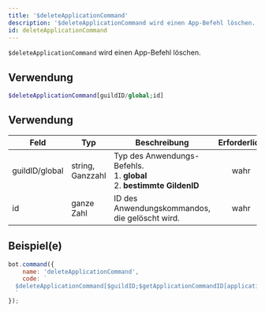 ```yaml
---
title: '$deleteApplicationCommand'
description: '$deleteApplicationCommand wird einen App-Befehl löschen.'
id: deleteApplicationCommand
---
```


`$deleteApplicationCommand` wird einen App-Befehl löschen.

## Verwendung

```php
$deleteApplicationCommand[guildID/global;id]
```

## Verwendung

| Feld           | Typ              | Beschreibung                                                                                | Erforderlich |
| -------------- | ---------------- | ------------------------------------------------------------------------------------------- |:------------:|
| guildID/global | string, Ganzzahl | Typ des Anwendungs-Befehls. <br/> 1. **global** <br/> 2. **bestimmte GildenID** |     wahr     |
| id             | ganze Zahl       | ID des Anwendungskommandos, die gelöscht wird.                                              |     wahr     |

## Beispiel(e)

```javascript
bot.command({
    name: 'deleteApplicationCommand',
    code: `
  $deleteApplicationCommand[$guildID;$getApplicationCommandID[application-command-name;$guildID]]
  `
});
```
